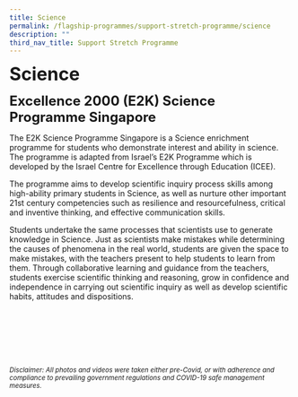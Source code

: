 ```yaml
---
title: Science
permalink: /flagship-programmes/support-stretch-programme/science
description: ""
third_nav_title: Support Stretch Programme
---
```

**<font size=6>Science</font>**

**<font size=5>Excellence 2000 (E2K) Science Programme Singapore</font>**


  

The E2K Science Programme Singapore is a Science enrichment programme for students who demonstrate interest and ability in science. The programme is adapted from Israel’s E2K Programme which is developed by the Israel Centre for Excellence through Education (ICEE).  
  
The programme aims to develop scientific inquiry process skills among high-ability primary students in Science, as well as nurture other important 21st century competencies such as resilience and resourcefulness, critical and inventive thinking, and effective communication skills.  
  
Students undertake the same processes that scientists use to generate knowledge in Science. Just as scientists make mistakes while determining the causes of phenomena in the real world, students are given the space to make mistakes, with the teachers present to help students to learn from them. Through collaborative learning and guidance from the teachers, students exercise scientific thinking and reasoning, grow in confidence and independence in carrying out scientific inquiry as well as develop scientific habits, attitudes and dispositions.

<br><br><br><br><br><br>
<sup>_Disclaimer: All photos and videos were taken either pre-Covid, or with adherence and compliance to prevailing government regulations and COVID-19 safe management measures._</sup>
